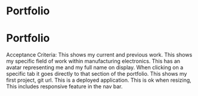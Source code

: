 # Portfolio

# Portfolio
Acceptance Criteria:
This shows my current and previous work. This shows my specific field of work within manufacturing electronics.
This has an avatar representing me and my full name on display.
When clicking on a specific tab it goes directly to that section of the portfolio.
This shows my first project, git url.
This is a deployed application.
This is ok when resizing,
This includes responsive feature in the nav bar.

